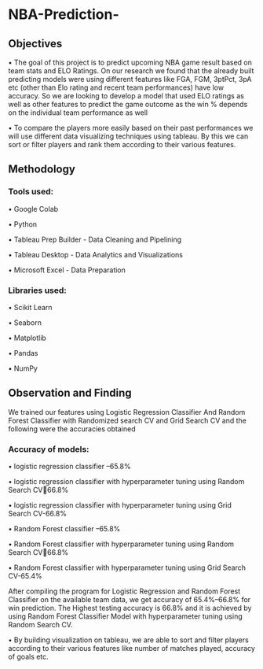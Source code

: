 # NBA-Prediction-

## Objectives

• The goal of this project is to predict upcoming NBA game result based on team stats
and ELO Ratings. On our research we found that the already built predicting models
were using different features like FGA, FGM, 3ptPct, 3pA etc (other than Elo rating
and recent team performances) have low accuracy. So we are looking to develop a
model that used ELO ratings as well as other features to predict the game outcome as
the win % depends on the individual team performance as well

• To compare the players more easily based on their past performances we will use
different data visualizing techniques using tableau. By this we can sort or filter
players and rank them according to their various features.

## Methodology 

### Tools used:

• Google Colab

• Python

• Tableau Prep Builder - Data Cleaning and Pipelining

• Tableau Desktop - Data Analytics and Visualizations

• Microsoft Excel - Data Preparation

### Libraries used:

• Scikit Learn

• Seaborn

• Matplotlib

• Pandas

• NumPy

## Observation and Finding

We trained our features using Logistic Regression Classifier And Random Forest 
Classifier with Randomized search CV and Grid Search CV and the following were the 
accuracies obtained

### Accuracy of models:

• logistic regression classifier –65.8%

• logistic regression classifier with hyperparameter tuning using Random Search CV66.8%

• logistic regression classifier with hyperparameter tuning using Grid Search CV-66.8%

• Random Forest classifier –65.8%

• Random Forest classifier with hyperparameter tuning using Random Search CV66.8%

• Random Forest classifier with hyperparameter tuning using Grid Search CV-65.4%

After compiling the program for Logistic Regression and Random Forest Classifier on 
the available team data, we get accuracy of 65.4%–66.8% for win prediction. The 
Highest testing accuracy is 66.8% and it is achieved by using Random Forest 
Classifier Model with hyperparameter tuning using Random Search CV.

• By building visualization on tableau, we are able to sort and filter players according 
to their various features like number of matches played, accuracy of goals etc. 
